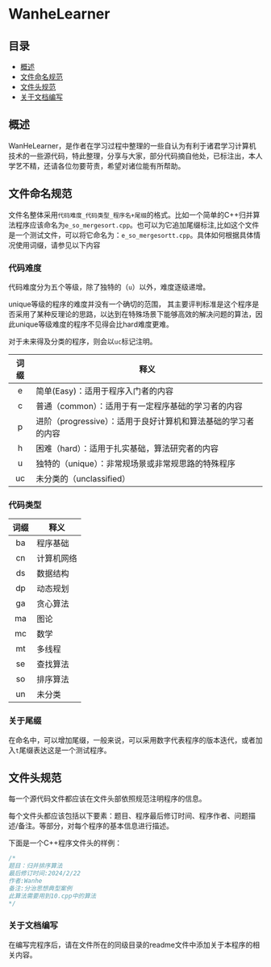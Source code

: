 # WanheLearner

## 目录

+ [概述](#abstract)
+ [文件命名规范](#filenameRule)
+ [文件头规范](#fileheadRule)
+ [关于文档编写](#guidanceEdit)

<a id="abstract"></a>

## 概述

WanHeLearner，是作者在学习过程中整理的一些自认为有利于诸君学习计算机技术的一些源代码，特此整理，分享与大家，部分代码摘自他处，已标注出，本人学艺不精，还请各位勿要苛责，希望对诸位能有所帮助。

<a id = "filenameRule"></a>

## 文件命名规范

文件名整体采用`代码难度_代码类型_程序名+尾缀`的格式。比如一个简单的C++归并算法程序应该命名为`e_so_mergesort.cpp`。也可以为它追加尾缀标注,比如这个文件是一个测试文件，可以将它命名为：`e_so_mergesortt.cpp`。具体如何根据具体情况使用词缀，请参见以下内容

### 代码难度

代码难度分为五个等级，除了独特的（`u`）以外，难度逐级递增。

unique等级的程序的难度并没有一个确切的范围， 其主要评判标准是这个程序是否采用了某种反理论的思路，以达到在特殊场景下能够高效的解决问题的算法，因此unique等级难度的程序不见得会比hard难度更难。

对于未来得及分类的程序，则会以`uc`标记注明。

|词缀|释义|
|:----:|----|
|e|简单(Easy)：适用于程序入门者的内容|
|c|普通（common）：适用于有一定程序基础的学习者的内容|
|p|进阶（progressive）：适用于良好计算机和算法基础的学习者的内容|
|h|困难（hard）：适用于扎实基础，算法研究者的内容|
|u|独特的（unique）：非常规场景或非常规思路的特殊程序|
|uc|未分类的（unclassified）|

### 代码类型

|词缀|释义|
|:----:|----|
|ba|程序基础|
|cn|计算机网络|
|ds|数据结构|
|dp|动态规划|
|ga|贪心算法|
|ma|图论|
|mc|数学|
|mt|多线程|
|se|查找算法|
|so|排序算法|
|un|未分类|

<a id="fileheadRule"> </a>

### 关于尾缀

在命名中，可以增加尾缀，一般来说，可以采用数字代表程序的版本迭代，或者加入`t`尾缀表达这是一个测试程序。

## 文件头规范

每一个源代码文件都应该在文件头部依照规范注明程序的信息。

每个文件头都应该包括以下要素：题目、程序最后修订时间、程序作者、问题描述/备注。等部分，对每个程序的基本信息进行描述。

下面是一个C++程序文件头的样例：

```C++
/*
题目：归并排序算法
最后修订时间:2024/2/22
作者:Wanhe
备注:分治思想典型案例
此算法需要用到10.cpp中的算法
*/
```

<a id="guidanceEdit"></a>

### 关于文档编写

在编写完程序后，请在文件所在的同级目录的readme文件中添加关于本程序的相关内容。

